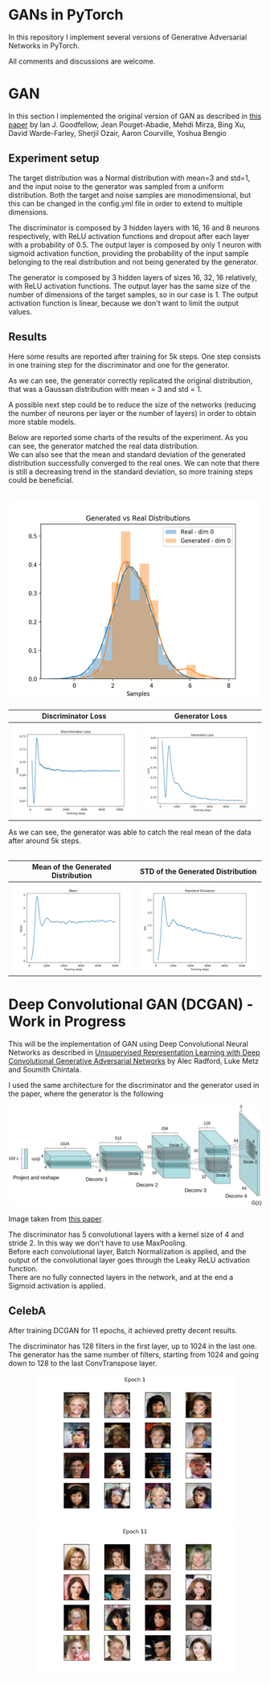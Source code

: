 # GANs in PyTorch
In this repository I implement several versions of Generative Adversarial Networks in PyTorch.

All comments and discussions are welcome.

# GAN
In this section I implemented the original version of GAN as described in [this paper](https://arxiv.org/abs/1406.2661) by Ian J. Goodfellow, Jean Pouget-Abadie, Mehdi Mirza, Bing Xu, David Warde-Farley, Sherjil Ozair, Aaron Courville, Yoshua Bengio

## Experiment setup
The target distribution was a Normal distribution with mean=3 and std=1, and the input noise to the generator was sampled from a uniform distribution. Both the target and noise samples are monodimensional, but this can be changed in the config.yml file in order to extend to multiple dimensions.

The discriminator is composed by 3 hidden layers with 16, 16 and 8 neurons respectively, with ReLU activation functions and dropout after each layer with a probability of 0.5. The output layer is composed by only 1 neuron with sigmoid activation function, providing the probability of the input sample belonging to the real distribution and not being generated by the generator.

The generator is composed by 3 hidden layers of sizes 16, 32, 16 relatively, with ReLU activation functions. The output layer has the same size of the number of dimensions of the target samples, so in our case is 1. The output activation function is linear, because we don't want to limit the output values.

## Results
Here some results are reported after training for 5k steps. One step consists in one training step for the discriminator and one for the generator.

As we can see, the generator correctly replicated the original distribution, that was a Gaussan distribution with mean = 3 and std = 1.

A possible next step could be to reduce the size of the networks (reducing the number of neurons per layer or the number of layers) in order to obtain more stable models.

Below are reported some charts of the results of the experiment. As you can see, the generator matched the  real data distribution.<br>
We can also see that the mean and standard deviation of the generated distribution successfully converged to the real ones. We can note that there is still a decreasing trend in the standard deviation, so more training steps could be beneficial.<br><br>

<p align="center"><img src="GAN/results/generated_vs_real_distribution.png" alt="Distributions" width="500" height="400"></p>

Discriminator Loss                                           |  Generator Loss
:-----------------------------------------------------------:|:---------------------------------------:
![Discriminator Loss](GAN/results/discriminator_loss.png) | ![Generator Loss](GAN/results/generator_loss.png)

As we can see, the generator was able to catch the real mean of the data after around 5k steps.<br><br>

Mean of the Generated Distribution                                          |  STD of the Generated Distribution
:-----------------------------------------------------------:|:---------------------------------------:
![Discriminator Loss](GAN/results/mean.png) | ![Generator Loss](GAN/results/std.png)



# Deep Convolutional GAN (DCGAN) - Work in Progress
This will be the implementation of GAN using Deep Convolutional Neural Networks as described in [Unsupervised Representation Learning with Deep Convolutional Generative Adversarial Networks](https://arxiv.org/abs/1511.06434) by Alec Radford, Luke Metz and Soumith Chintala.

I used the same architecture for the discriminator and the generator used in the paper, where the generator is the following

<p align="center"><img src="DCGAN/all_conv_64px_generator.png" alt="Generator Architecture" width="800"></p>

Image taken from [this paper](https://arxiv.org/abs/1511.06434).

The discriminator has 5 convolutional layers with a kernel size of 4 and stride 2. In this way we don't have to use MaxPooling.<br>
Before each convolutional layer, Batch Normalization is applied, and the output of the convolutional layer goes through the Leaky ReLU activation function.<br>
There are no fully connected layers in the network, and at the end a Sigmoid activation is applied.

## CelebA
After training DCGAN for 11 epochs, it achieved pretty decent results.

The discriminator has 128 filters in the first layer, up to 1024 in the last one.<br>
The generator has the same number of filters, starting from 1024 and going down to 128 to the last ConvTranspose layer.

<p align="center">
  <img hspace=20 src="DCGAN/results_celeba/video/celeba.gif" width="400" />
  <img hspace=20 src="DCGAN/results_celeba/video/frame_10.png" width="400" /> 
</p>
